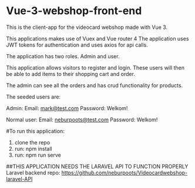 # Vue-3-webshop-front-end
This is the client-app for the videocard webshop made with Vue 3.

This applications makes use of Vuex and Vue router 4
The application uses JWT tokens for authentication and uses axios for api calls.

The application has two roles. Admin and user.

This application allows visitors to register and login.
These users will then be able to add items to their shopping cart and order.

The admin can see all the orders and has crud functionality for products.

The seeded users are:

Admin:
Email: mark@test.com
Password: Welkom!

Normal user:
Email: neburpoots@test.com
Password: Welkom!

#To run this application:
1. clone the repo
2. run: npm install
3. run: npm run serve

##THIS APPLICATION NEEDS THE LARAVEL API TO FUNCTION PROPERLY
Laravel backend repo: https://github.com/neburpoots/Videocardwebshop-laravel-API

